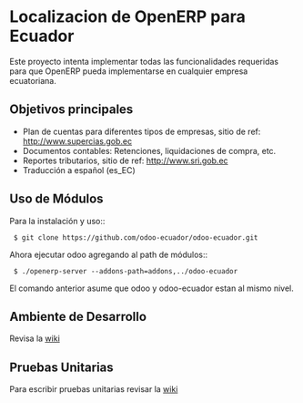 Localizacion de OpenERP para Ecuador
====================================

Este proyecto intenta implementar todas las funcionalidades
requeridas para que OpenERP pueda implementarse en cualquier
empresa ecuatoriana.

Objetivos principales
---------------------

- Plan de cuentas para diferentes tipos de empresas, sitio de ref: http://www.supercias.gob.ec
- Documentos contables: Retenciones, liquidaciones de compra, etc.
- Reportes tributarios, sitio de ref: http://www.sri.gob.ec
- Traducción a español (es_EC)

Uso de Módulos
--------------

Para la instalación y uso::
     
     $ git clone https://github.com/odoo-ecuador/odoo-ecuador.git

Ahora ejecutar odoo agregando al path de módulos::

     $ ./openerp-server --addons-path=addons,../odoo-ecuador 

El comando anterior asume que odoo y odoo-ecuador estan al mismo nivel.

Ambiente de Desarrollo
----------------------

Revisa la [wiki](https://github.com/odoo-ecuador/odoo-ecuador/wiki/Ambiente-de-Desarrollo)

Pruebas Unitarias
-----------------

Para escribir pruebas unitarias revisar la [wiki](https://github.com/odoo-ecuador/odoo-ecuador/wiki/Pruebas-Unitarias)